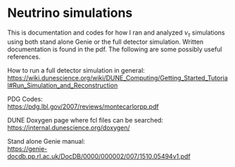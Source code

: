 # Neutrino simulations 
This is documentation and codes for how I ran and analyzed $\nu_\tau$ simulations using both stand alone Genie or the full detector simulation. Written documentation is found in the pdf. The following are some possibly useful references.  

How to run a full detector simulation in general:  
https://wiki.dunescience.org/wiki/DUNE_Computing/Getting_Started_Tutorial#Run_Simulation_and_Reconstruction  

PDG Codes:  
https://pdg.lbl.gov/2007/reviews/montecarlorpp.pdf  

DUNE Doxygen page where fcl files can be searched:  
https://internal.dunescience.org/doxygen/  

Stand alone Genie manual:  
https://genie-docdb.pp.rl.ac.uk/DocDB/0000/000002/007/1510.05494v1.pdf





 
